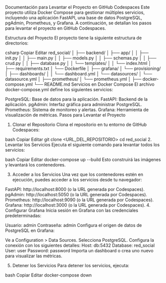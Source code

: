 Documentación para Levantar el Proyecto en GitHub Codespaces
Este proyecto utiliza Docker Compose para gestionar múltiples servicios, incluyendo una aplicación FastAPI, una base de datos PostgreSQL, pgAdmin, Prometheus, y Grafana. A continuación, se detallan los pasos para levantar el proyecto en GitHub Codespaces.

Estructura del Proyecto
El proyecto tiene la siguiente estructura de directorios:

csharp
Copiar
Editar
red_social/
│
├── backend/
│   ├── app/
│   │   ├── init.py
│   │   ├── main.py
│   │   ├── models.py
│   │   ├── schemas.py
│   │   ├── crud.py
│   │   ├── database.py
│   │   └── templates/
│   │       └── index.html
│   ├── requirements.txt
│   └── Dockerfile
│
├── grafana/
│   └── provisioning/
│       ├── dashboards/
│       │   └── dashboard.yml
│       └── datasources/
│           └── datasource.yml
│
├── prometheus/
│   └── prometheus.yml
│
├── docker-compose.yml
└── README.md
Servicios en Docker Compose
El archivo docker-compose.yml define los siguientes servicios:

PostgreSQL: Base de datos para la aplicación.
FastAPI: Backend de la aplicación.
pgAdmin: Interfaz gráfica para administrar PostgreSQL.
Prometheus: Sistema de monitoreo y alertas.
Grafana: Herramienta de visualización de métricas.
Pasos para Levantar el Proyecto
1. Clonar el Repositorio
Clona el repositorio en tu entorno de GitHub Codespaces:

bash
Copiar
Editar
git clone <URL_DEL_REPOSITORIO>
cd red_social
2. Levantar los Servicios
Ejecuta el siguiente comando para levantar todos los servicios:

bash
Copiar
Editar
docker-compose up --build
Esto construirá las imágenes y levantará los contenedores.

3. Acceder a los Servicios
Una vez que los contenedores estén en ejecución, puedes acceder a los servicios desde tu navegador:

FastAPI: http://localhost:8000 (o la URL generada por Codespaces).
pgAdmin: http://localhost:5050 (o la URL generada por Codespaces).
Prometheus: http://localhost:9090 (o la URL generada por Codespaces).
Grafana: http://localhost:3000 (o la URL generada por Codespaces).
4. Configurar Grafana
Inicia sesión en Grafana con las credenciales predeterminadas:

Usuario: admin
Contraseña: admin
Configura el origen de datos de PostgreSQL en Grafana:

Ve a Configuration > Data Sources.
Selecciona PostgreSQL.
Configura la conexión con los siguientes detalles:
Host: db:5432
Database: red_social
User: user
Password: password
Importa un dashboard o crea uno nuevo para visualizar las métricas.

5. Detener los Servicios
Para detener los servicios, ejecuta:

bash
Copiar
Editar
docker-compose down
